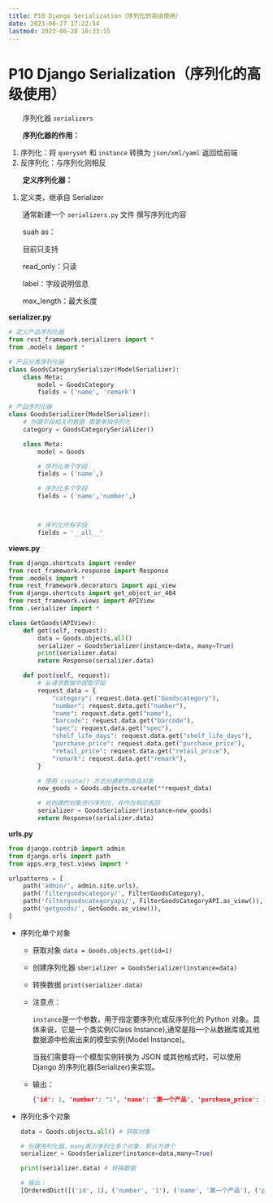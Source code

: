 ```yaml
---
title: P10 Django Serialization（序列化的高级使用）  
date: 2023-06-27 17:22:54  
lastmod: 2023-06-28 16:33:15  
---
```


# P10 Django Serialization（序列化的高级使用）

　　序列化器 `serializers`

　　**序列化器的作用：**

1. 序列化：将 `queryset` 和 `instance` 转换为 `json/xml/yaml` 返回给前端
2. 反序列化：与序列化则相反

　　**定义序列化器：**

1. 定义类，继承自 Serializer

　　通常新建一个 `serializers.py` 文件 撰写序列化内容

　　suah as：

　　目前只支持

　　read_only：只读

　　label：字段说明信息

　　max_length：最大长度

**serializer.py**

```python
# 定义产品序列化器
from rest_framework.serializers import *
from .models import *

# 产品分类序列化器
class GoodsCategorySerializer(ModelSerializer):
    class Meta:
        model = GoodsCategory
        fields = ('name', 'remark')

# 产品序列化器
class GoodsSerializer(ModelSerializer):
    # 外键字段相关的数据 需要单独序列化
    category = GoodsCategorySerializer()

    class Meta:
        model = Goods

        # 序列化单个字段
        fields = ('name',)

        # 序列化多个字段
        fields = ('name','number',)



        # 序列化所有字段
        fields = '__all__'

```

**views.py**

```python
from django.shortcuts import render
from rest_framework.response import Response
from .models import *
from rest_framework.decorators import api_view
from django.shortcuts import get_object_or_404
from rest_framework.views import APIView
from .serializer import *

class GetGoods(APIView):
    def get(self, request):
        data = Goods.objects.all()
        serializer = GoodsSerializer(instance=data, many=True)
        print(serializer.data)
        return Response(serializer.data)

    def post(self, request):
        # 从请求数据中提取字段
        request_data = {
            "category": request.data.get("Goodscategory"),
            "number": request.data.get("number"),
            "name": request.data.get("name"),
            "barcode": request.data.get("barcode"),
            "spec": request.data.get("spec"),
            "shelf_life_days": request.data.get("shelf_life_days"),
            "purchase_price": request.data.get("purchase_price"),
            "retail_price": request.data.get("retail_price"),
            "remark": request.data.get("remark"),
        }

        # 使用 create() 方法创建新的商品对象
        new_goods = Goods.objects.create(**request_data)

        # 对创建的对象进行序列化，并作为响应返回
        serializer = GoodsSerializer(instance=new_goods)
        return Response(serializer.data)
```

**urls.py**

```python
from django.contrib import admin
from django.urls import path
from apps.erp_test.views import *

urlpatterns = [
    path('admin/', admin.site.urls),
    path('filtergoodscategory/', FilterGoodsCategory),
    path('filtergoodscategoryapi/', FilterGoodsCategoryAPI.as_view()),
    path('getgoods/', GetGoods.as_view()),
]
```

* 序列化单个对象

  * 获取对象  `data = Goods.objects.get(id=1)`
  * 创建序列化器 `sberializer = GoodsSerializer(instance=data)`
  * 转换数据 `print(serializer.data)`
  * 注意点：

    `instance`是一个参数，用于指定要序列化或反序列化的 Python 对象。具体来说，它是一个类实例(Class Instance),通常是指一个从数据库或其他数据源中检索出来的模型实例(Model Instance)。

    当我们需要将一个模型实例转换为 JSON 或其他格式时，可以使用 Django 的序列化器(Serializer)来实现。
  * 输出：

    ```json
    {'id': 1, 'number': '1', 'name': '第一个产品', 'purchase_price': 100.0, 'retail_price': 150.0, 'remark': '测试产品'}
    ```

* 序列化多个对象

  ```python
  data = Goods.objects.all() # 获取对象

  # 创建序列化器，many表示序列化多个对象，默认为单个
  serializer = GoodsSerializer(instance=data,many=True)

  print(serializer.data) # 转换数据

  # 输出：
  [OrderedDict([('id', 1), ('number', '1'), ('name', '第一个产品'), ('purchase_price', 100.0), ('retail_price', 150.0), ('remark', '测试产品')]), OrderedDict([('id', 2), ('number', '123'), ('name', '产品2'), ('purchase_price', 123.0), ('retail_price', 4123.0), ('remark', '测试产品2')])]  
  ```